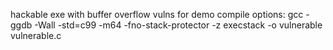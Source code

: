 hackable exe with buffer overflow vulns for demo
compile options:
gcc -ggdb -Wall -std=c99 -m64 -fno-stack-protector -z execstack -o vulnerable vulnerable.c
